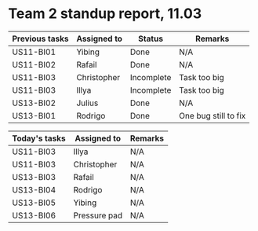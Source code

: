 # Team 2 standup report, 11.03

| Previous tasks | Assigned to | Status | Remarks |
| - | - | - | - |
| US11-BI01 | Yibing | Done | N/A |
| US11-BI02 | Rafail | Done | N/A |
| US11-BI03 | Christopher | Incomplete | Task too big |
| US11-BI03 | Illya | Incomplete | Task too big |
| US13-BI02 | Julius | Done | N/A |
| US13-BI01 | Rodrigo | Done | One bug still to fix |

| Today's tasks | Assigned to | Remarks |
| - | - | - |
| US11-BI03 | Illya | N/A |
| US11-BI03 | Christopher | N/A |
| US13-BI03 | Rafail | N/A |
| US13-BI04 | Rodrigo | N/A |
| US13-BI05 | Yibing | N/A |
| US13-BI06 | Pressure pad | N/A |
